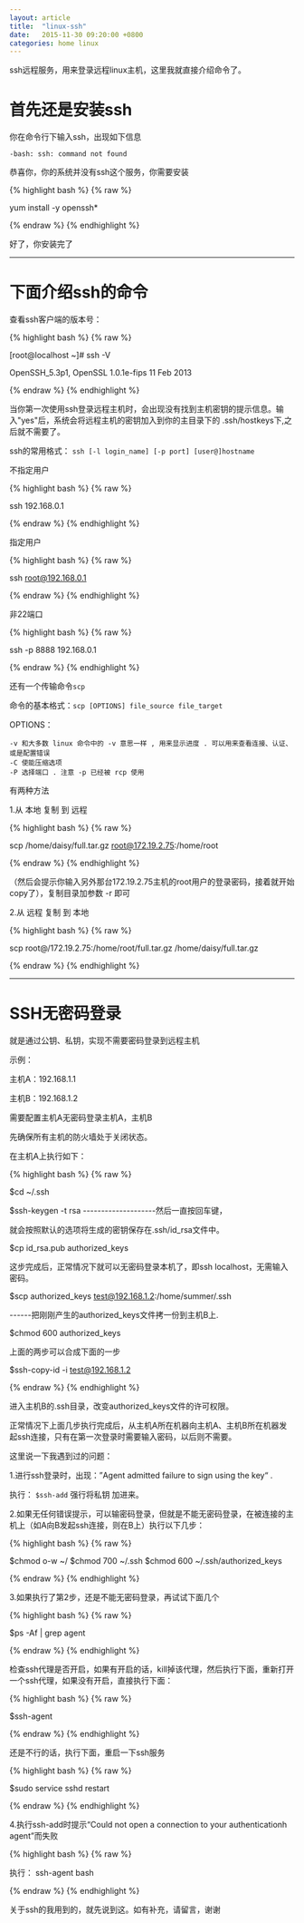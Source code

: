 ```yaml
---
layout: article
title:  "linux-ssh"
date:   2015-11-30 09:20:00 +0800
categories: home linux
---
```


ssh远程服务，用来登录远程linux主机，这里我就直接介绍命令了。

# 首先还是安装ssh #

你在命令行下输入ssh，出现如下信息

	-bash: ssh: command not found	

恭喜你，你的系统并没有ssh这个服务，你需要安装

{% highlight bash %}
{% raw %}

yum install -y openssh*

{% endraw %}
{% endhighlight %}


好了，你安装完了


----------

# 下面介绍ssh的命令 #

查看ssh客户端的版本号：

{% highlight bash %}
{% raw %}

[root@localhost ~]# ssh -V 

OpenSSH_5.3p1, OpenSSL 1.0.1e-fips 11 Feb 2013

{% endraw %}
{% endhighlight %}

当你第一次使用ssh登录远程主机时，会出现没有找到主机密钥的提示信息。输入"yes"后，系统会将远程主机的密钥加入到你的主目录下的 .ssh/hostkeys下,之后就不需要了。

ssh的常用格式： `ssh [-l login_name] [-p port] [user@]hostname`

不指定用户

{% highlight bash %}
{% raw %}

ssh 192.168.0.1

{% endraw %}
{% endhighlight %}

指定用户

{% highlight bash %}
{% raw %}

ssh root@192.168.0.1

{% endraw %}
{% endhighlight %}

非22端口

{% highlight bash %}
{% raw %}

ssh -p 8888 192.168.0.1

{% endraw %}
{% endhighlight %}

还有一个传输命令`scp`

命令的基本格式：`scp [OPTIONS] file_source file_target `

OPTIONS： 

    -v 和大多数 linux 命令中的 -v 意思一样 , 用来显示进度 . 可以用来查看连接、认证、 或是配置错误 
    -C 使能压缩选项 
    -P 选择端口 . 注意 -p 已经被 rcp 使用 

有两种方法

1.从 本地 复制 到 远程 

{% highlight bash %}
{% raw %}

scp /home/daisy/full.tar.gz root@172.19.2.75:/home/root 

{% endraw %}
{% endhighlight %}

（然后会提示你输入另外那台172.19.2.75主机的root用户的登录密码，接着就开始copy了），复制目录加参数 -r 即可 

2.从 远程 复制 到 本地 

{% highlight bash %}
{% raw %}

scp root@/172.19.2.75:/home/root/full.tar.gz /home/daisy/full.tar.gz

{% endraw %}
{% endhighlight %}


----------


# SSH无密码登录 #

就是通过公钥、私钥，实现不需要密码登录到远程主机

示例：

主机A：192.168.1.1

主机B：192.168.1.2

需要配置主机A无密码登录主机A，主机B

先确保所有主机的防火墙处于关闭状态。

在主机A上执行如下：

{% highlight bash %}
{% raw %}

$cd ~/.ssh

$ssh-keygen -t rsa  --------------------然后一直按回车键，

就会按照默认的选项将生成的密钥保存在.ssh/id_rsa文件中。

$cp id_rsa.pub authorized_keys 

这步完成后，正常情况下就可以无密码登录本机了，即ssh localhost，无需输入密码。

$scp authorized_keys test@192.168.1.2:/home/summer/.ssh   

------把刚刚产生的authorized_keys文件拷一份到主机B上. 

$chmod 600 authorized_keys

上面的两步可以合成下面的一步

$ssh-copy-id -i test@192.168.1.2

{% endraw %}
{% endhighlight %}

进入主机B的.ssh目录，改变authorized_keys文件的许可权限。

正常情况下上面几步执行完成后，从主机A所在机器向主机A、主机B所在机器发起ssh连接，只有在第一次登录时需要输入密码，以后则不需要。

这里说一下我遇到过的问题：

1.进行ssh登录时，出现：”Agent admitted failure to sign using the key“ .

执行： `$ssh-add` 强行将私钥 加进来。

2.如果无任何错误提示，可以输密码登录，但就是不能无密码登录，在被连接的主机上（如A向B发起ssh连接，则在B上）执行以下几步：

{% highlight bash %}
{% raw %}

$chmod o-w ~/
$chmod 700 ~/.ssh
$chmod 600 ~/.ssh/authorized_keys

{% endraw %}
{% endhighlight %}

3.如果执行了第2步，还是不能无密码登录，再试试下面几个

{% highlight bash %}
{% raw %}

$ps -Af | grep agent

{% endraw %}
{% endhighlight %}

检查ssh代理是否开启，如果有开启的话，kill掉该代理，然后执行下面，重新打开一个ssh代理，如果没有开启，直接执行下面：

{% highlight bash %}
{% raw %}

$ssh-agent

{% endraw %}
{% endhighlight %}

还是不行的话，执行下面，重启一下ssh服务

{% highlight bash %}
{% raw %}

$sudo service sshd restart

{% endraw %}
{% endhighlight %}

4.执行ssh-add时提示“Could not open a connection to your authenticationh agent”而失败

{% highlight bash %}
{% raw %}

执行： ssh-agent bash

{% endraw %}
{% endhighlight %}


关于ssh的我用到的，就先说到这。如有补充，请留言，谢谢













